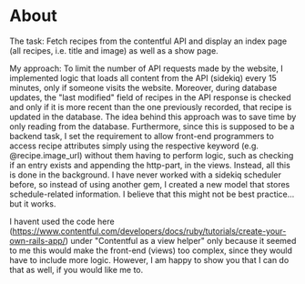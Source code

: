 # About

The task:
Fetch recipes from the contentful API and display an index page (all recipes, i.e. title and image) as well as a show page.

My approach:
To limit the number of API requests made by the website, I implemented logic that loads all content from the API (sidekiq) every 15 minutes, only if someone visits the website. Moreover, during database updates, the "last modified" field of recipes in the API response is checked and only if it is more recent than the one previously recorded, that recipe is updated in the database. The idea behind this approach was to save time by only reading from the database.
Furthermore, since this is supposed to be a backend task, I set the requirement to allow front-end programmers to access recipe attributes simply using the respective keyword (e.g. @recipe.image_url) without them having to perform logic, such as checking if an entry exists and appending the http-part, in the views. Instead, all this is done in the background.
I have never worked with a sidekiq scheduler before, so instead of using another gem, I created a new model that stores schedule-related information. I believe that this might not be best practice... but it works.

I havent used the code here (https://www.contentful.com/developers/docs/ruby/tutorials/create-your-own-rails-app/) under "Contentful as a view helper" only because it seemed to me this would make the front-end (views) too complex, since they would have to include more logic. However, I am happy to show you that I can do that as well, if you would like me to.

